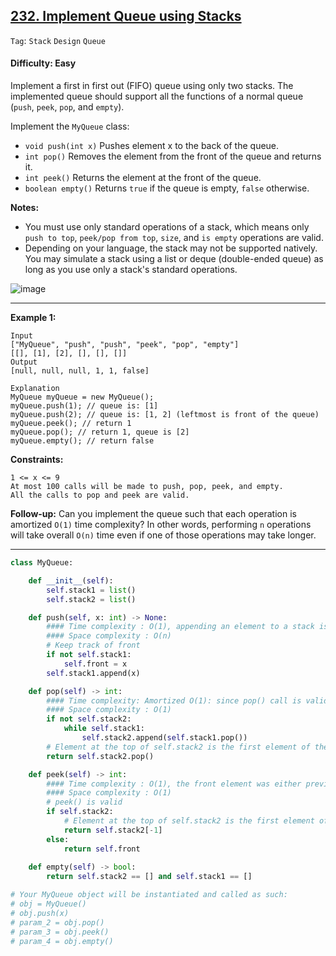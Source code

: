 ## [232. Implement Queue using Stacks](https://leetcode.com/problems/implement-queue-using-stacks/)

```Tag```: ```Stack```  ```Design```  ```Queue```

#### Difficulty: Easy

Implement a first in first out (FIFO) queue using only two stacks. The implemented queue should support all the functions of a normal queue (```push```, ```peek```, ```pop```, and ```empty```).

Implement the ```MyQueue``` class:

- ```void push(int x)``` Pushes element x to the back of the queue.
- ```int pop()``` Removes the element from the front of the queue and returns it.
- ```int peek()``` Returns the element at the front of the queue.
- ```boolean empty()``` Returns ```true``` if the queue is empty, ```false``` otherwise.

__Notes:__

- You must use only standard operations of a stack, which means only ```push to top```, ```peek/pop from top```, ```size```, and ```is empty``` operations are valid.
- Depending on your language, the stack may not be supported natively. You may simulate a stack using a list or deque (double-ended queue) as long as you use only a stack's standard operations.
 
![image](https://user-images.githubusercontent.com/35042430/209283427-5c1c14ae-aa84-4430-bfec-03f5b54d12f2.png)

---

__Example 1:__
```
Input
["MyQueue", "push", "push", "peek", "pop", "empty"]
[[], [1], [2], [], [], []]
Output
[null, null, null, 1, 1, false]

Explanation
MyQueue myQueue = new MyQueue();
myQueue.push(1); // queue is: [1]
myQueue.push(2); // queue is: [1, 2] (leftmost is front of the queue)
myQueue.peek(); // return 1
myQueue.pop(); // return 1, queue is [2]
myQueue.empty(); // return false
``` 

__Constraints:__
```
1 <= x <= 9
At most 100 calls will be made to push, pop, peek, and empty.
All the calls to pop and peek are valid.
```

__Follow-up:__ Can you implement the queue such that each operation is amortized ```O(1)``` time complexity? In other words, performing ```n``` operations will take overall ```O(n)``` time even if one of those operations may take longer.

---

```Python
class MyQueue:

    def __init__(self):
        self.stack1 = list()
        self.stack2 = list()

    def push(self, x: int) -> None:
        #### Time complexity : O(1), appending an element to a stack is an O(1) operation.
        #### Space complexity : O(n)
        # Keep track of front
        if not self.stack1:
            self.front = x
        self.stack1.append(x)

    def pop(self) -> int:
        #### Time complexity: Amortized O(1): since pop() call is valid, self.stack2 is only empty until the first pop() call, and take O(N) time for the operations to build the stack. After that, the time complexity is O(1)
        #### Space complexity : O(1)
        if not self.stack2:
            while self.stack1:
                self.stack2.append(self.stack1.pop())
        # Element at the top of self.stack2 is the first element of the queue                
        return self.stack2.pop()

    def peek(self) -> int:
        #### Time complexity : O(1), the front element was either previously calculated or returned as a top element of stack self.stack2
        #### Space complexity : O(1)
        # peek() is valid
        if self.stack2:
            # Element at the top of self.stack2 is the first element of the queue
            return self.stack2[-1]
        else:
            return self.front
        
    def empty(self) -> bool:
        return self.stack2 == [] and self.stack1 == []  

# Your MyQueue object will be instantiated and called as such:
# obj = MyQueue()
# obj.push(x)
# param_2 = obj.pop()
# param_3 = obj.peek()
# param_4 = obj.empty()

```

